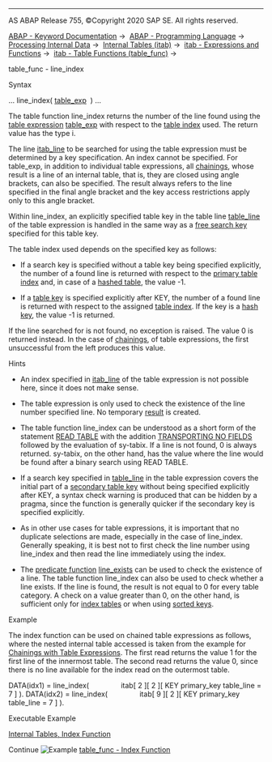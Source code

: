   

* * *

AS ABAP Release 755, ©Copyright 2020 SAP SE. All rights reserved.

[ABAP - Keyword Documentation](javascript:call_link\('abenabap.htm'\)) →  [ABAP - Programming Language](javascript:call_link\('abenabap_reference.htm'\)) →  [Processing Internal Data](javascript:call_link\('abenabap_data_working.htm'\)) →  [Internal Tables (itab)](javascript:call_link\('abenitab.htm'\)) →  [itab - Expressions and Functions](javascript:call_link\('abentable_processing_expr_func.htm'\)) →  [itab - Table Functions (table\_func)](javascript:call_link\('abentable_functions.htm'\)) → 

table\_func - line\_index

Syntax

... line\_index( [table\_exp](javascript:call_link\('abentable_expressions.htm'\))  ) ...

The table function line\_index returns the number of the line found using the [table expression](javascript:call_link\('abentable_expression_glosry.htm'\) "Glossary Entry") [table\_exp](javascript:call_link\('abentable_expressions.htm'\)) with respect to the [table index](javascript:call_link\('abentable_index_glosry.htm'\) "Glossary Entry") used. The return value has the type i.

The line [itab\_line](javascript:call_link\('abentable_exp_itab_line.htm'\)) to be searched for using the table expression must be determined by a key specification. An index cannot be specified. For table\_exp, in addition to individual table expressions, all [chainings](javascript:call_link\('abentable_exp_chaining.htm'\)), whose result is a line of an internal table, that is, they are closed using angle brackets, can also be specified. The result always refers to the line specified in the final angle bracket and the key access restrictions apply only to this angle bracket.

Within line\_index, an explicitly specified table key in the table line [table\_line](javascript:call_link\('abentable_exp_itab_line.htm'\)) of the table expression is handled in the same way as a [free search key](javascript:call_link\('abapread_table_free.htm'\)) specified for this table key.

The table index used depends on the specified key as follows:

-   If a search key is specified without a table key being specified explicitly, the number of a found line is returned with respect to the [primary table index](javascript:call_link\('abenprimary_table_index_glosry.htm'\) "Glossary Entry") and, in case of a [hashed table](javascript:call_link\('abenhashed_table_glosry.htm'\) "Glossary Entry"), the value \-1.

-   If a [table key](javascript:call_link\('abentable_key_glosry.htm'\) "Glossary Entry") is specified explicitly after KEY, the number of a found line is returned with respect to the assigned [table index](javascript:call_link\('abentable_index_glosry.htm'\) "Glossary Entry"). If the key is a [hash key](javascript:call_link\('abenhash_key_glosry.htm'\) "Glossary Entry"), the value \-1 is returned.

If the line searched for is not found, no exception is raised. The value 0 is returned instead. In the case of [chainings](javascript:call_link\('abentable_exp_chaining.htm'\)), of table expressions, the first unsuccessful from the left produces this value.

Hints

-   An index specified in [itab\_line](javascript:call_link\('abentable_exp_itab_line.htm'\)) of the table expression is not possible here, since it does not make sense.

-   The table expression is only used to check the existence of the line number specified line. No temporary [result](javascript:call_link\('abentable_exp_result.htm'\)) is created.

-   The table function line\_index can be understood as a short form of the statement [READ TABLE](javascript:call_link\('abapread_table.htm'\)) with the addition [TRANSPORTING NO FIELDS](javascript:call_link\('abapread_table_outdesc.htm'\)) followed by the evaluation of sy-tabix. If a line is not found, 0 is always returned. sy-tabix, on the other hand, has the value where the line would be found after a binary search using READ TABLE.

-   If a search key specified in [table\_line](javascript:call_link\('abentable_exp_itab_line.htm'\)) in the table expression covers the initial part of a [secondary table key](javascript:call_link\('abensecondary_table_key_glosry.htm'\) "Glossary Entry") without being specified explicitly after KEY, a syntax check warning is produced that can be hidden by a pragma, since the function is generally quicker if the secondary key is specified explicitly.

-   As in other use cases for table expressions, it is important that no duplicate selections are made, especially in the case of line\_index. Generally speaking, it is best not to first check the line number using line\_index and then read the line immediately using the index.

-   The [predicate function](javascript:call_link\('abenpredicate_function_glosry.htm'\) "Glossary Entry") [line\_exists](javascript:call_link\('abenline_exists_function.htm'\)) can be used to check the existence of a line. The table function line\_index can also be used to check whether a line exists. If the line is found, the result is not equal to 0 for every table category. A check on a value greater than 0, on the other hand, is sufficient only for [index tables](javascript:call_link\('abenindex_table_glosry.htm'\) "Glossary Entry") or when using [sorted keys](javascript:call_link\('abensorted_key_glosry.htm'\) "Glossary Entry").

Example

The index function can be used on chained table expressions as follows, where the nested internal table accessed is taken from the example for [Chainings with Table Expressions](javascript:call_link\('abentable_exp_chaining.htm'\)). The first read returns the value 1 for the first line of the innermost table. The second read returns the value 0, since there is no line available for the index read on the outermost table.

DATA(idx1) = line\_index(
               itab\[ 2 \]\[ 2 \]\[ KEY primary\_key table\_line = 7 \] ).
DATA(idx2) = line\_index(
               itab\[ 9 \]\[ 2 \]\[ KEY primary\_key table\_line = 7 \] ).

Executable Example

[Internal Tables, Index Function](javascript:call_link\('abenline_index_abexa.htm'\))

Continue
![Example](exa.gif "Example") [table\_func - Index Function](javascript:call_link\('abenline_index_abexa.htm'\))